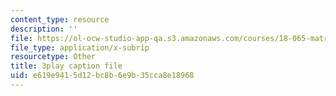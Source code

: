```yaml
---
content_type: resource
description: ''
file: https://ol-ocw-studio-app-qa.s3.amazonaws.com/courses/18-065-matrix-methods-in-data-analysis-signal-processing-and-machine-learning-spring-2018/e619e9415d12bc8b6e9b35cca8e18968_AdTvkFsqcDc.srt
file_type: application/x-subrip
resourcetype: Other
title: 3play caption file
uid: e619e941-5d12-bc8b-6e9b-35cca8e18968
---
```


